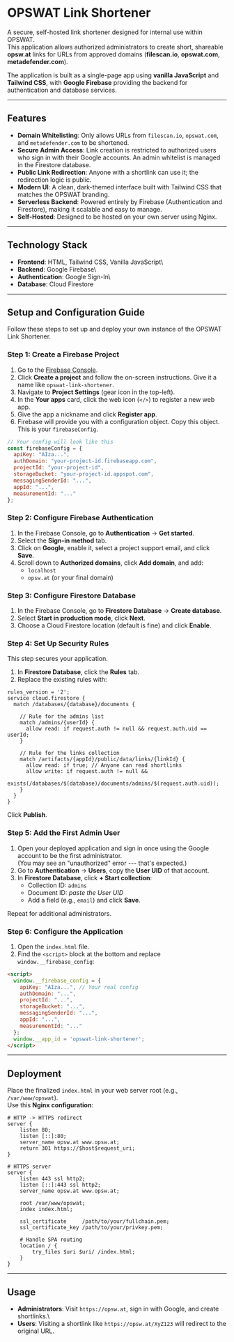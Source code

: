 # OPSWAT Link Shortener

A secure, self-hosted link shortener designed for internal use within
OPSWAT.\
This application allows authorized administrators to create short,
shareable **opsw.at** links for URLs from approved domains
(**filescan.io**, **opswat.com**, **metadefender.com**).

The application is built as a single-page app using **vanilla
JavaScript** and **Tailwind CSS**, with **Google Firebase** providing
the backend for authentication and database services.

------------------------------------------------------------------------

## Features

-   **Domain Whitelisting**: Only allows URLs from `filescan.io`,
    `opswat.com`, and `metadefender.com` to be shortened.
-   **Secure Admin Access**: Link creation is restricted to authorized
    users who sign in with their Google accounts. An admin whitelist is
    managed in the Firestore database.
-   **Public Link Redirection**: Anyone with a shortlink can use it; the
    redirection logic is public.
-   **Modern UI**: A clean, dark-themed interface built with Tailwind
    CSS that matches the OPSWAT branding.
-   **Serverless Backend**: Powered entirely by Firebase (Authentication
    and Firestore), making it scalable and easy to manage.
-   **Self-Hosted**: Designed to be hosted on your own server using
    Nginx.

------------------------------------------------------------------------

## Technology Stack

-   **Frontend**: HTML, Tailwind CSS, Vanilla JavaScript\
-   **Backend**: Google Firebase\
-   **Authentication**: Google Sign-In\
-   **Database**: Cloud Firestore

------------------------------------------------------------------------

## Setup and Configuration Guide

Follow these steps to set up and deploy your own instance of the OPSWAT
Link Shortener.

### Step 1: Create a Firebase Project

1.  Go to the [Firebase Console](https://console.firebase.google.com/).
2.  Click **Create a project** and follow the on-screen instructions.
    Give it a name like `opswat-link-shortener`.
3.  Navigate to **Project Settings** (gear icon in the top-left).
4.  In the **Your apps** card, click the web icon (`</>`) to register a
    new web app.
5.  Give the app a nickname and click **Register app**.
6.  Firebase will provide you with a configuration object. Copy this
    object. This is your `firebaseConfig`.

``` javascript
// Your config will look like this
const firebaseConfig = {
  apiKey: "AIza...",
  authDomain: "your-project-id.firebaseapp.com",
  projectId: "your-project-id",
  storageBucket: "your-project-id.appspot.com",
  messagingSenderId: "...",
  appId: "...",
  measurementId: "..."
};
```

### Step 2: Configure Firebase Authentication

1.  In the Firebase Console, go to **Authentication** → **Get started**.
2.  Select the **Sign-in method** tab.
3.  Click on **Google**, enable it, select a project support email, and
    click **Save**.
4.  Scroll down to **Authorized domains**, click **Add domain**, and
    add:
    -   `localhost`
    -   `opsw.at` (or your final domain)

### Step 3: Configure Firestore Database

1.  In the Firebase Console, go to **Firestore Database** → **Create
    database**.
2.  Select **Start in production mode**, click **Next**.
3.  Choose a Cloud Firestore location (default is fine) and click
    **Enable**.

### Step 4: Set Up Security Rules

This step secures your application.

1.  In **Firestore Database**, click the **Rules** tab.
2.  Replace the existing rules with:

``` firestore
rules_version = '2';
service cloud.firestore {
  match /databases/{database}/documents {

    // Rule for the admins list
    match /admins/{userId} {
      allow read: if request.auth != null && request.auth.uid == userId;
    }

    // Rule for the links collection
    match /artifacts/{appId}/public/data/links/{linkId} {
      allow read: if true; // Anyone can read shortlinks
      allow write: if request.auth != null &&
        exists(/databases/$(database)/documents/admins/$(request.auth.uid));
    }
  }
}
```

Click **Publish**.

### Step 5: Add the First Admin User

1.  Open your deployed application and sign in once using the Google
    account to be the first administrator.\
    (You may see an "unauthorized" error --- that's expected.)
2.  Go to **Authentication** → **Users**, copy the **User UID** of that
    account.
3.  In **Firestore Database**, click **+ Start collection**:
    -   Collection ID: `admins`
    -   Document ID: *paste the User UID*
    -   Add a field (e.g., `email`) and click **Save**.

Repeat for additional administrators.

### Step 6: Configure the Application

1.  Open the `index.html` file.
2.  Find the `<script>` block at the bottom and replace
    `window.__firebase_config`:

``` html
<script>
  window.__firebase_config = {
    apiKey: "AIza...", // Your real config
    authDomain: "...",
    projectId: "...",
    storageBucket: "...",
    messagingSenderId: "...",
    appId: "...",
    measurementId: "..."
  };
  window.__app_id = 'opswat-link-shortener';
</script>
```

------------------------------------------------------------------------

## Deployment

Place the finalized `index.html` in your web server root (e.g.,
`/var/www/opswat`).\
Use this **Nginx configuration**:

``` nginx
# HTTP -> HTTPS redirect
server {
    listen 80;
    listen [::]:80;
    server_name opsw.at www.opsw.at;
    return 301 https://$host$request_uri;
}

# HTTPS server
server {
    listen 443 ssl http2;
    listen [::]:443 ssl http2;
    server_name opsw.at www.opsw.at;

    root /var/www/opswat;
    index index.html;

    ssl_certificate     /path/to/your/fullchain.pem;
    ssl_certificate_key /path/to/your/privkey.pem;

    # Handle SPA routing
    location / {
        try_files $uri $uri/ /index.html;
    }
}
```

------------------------------------------------------------------------

## Usage

-   **Administrators**: Visit `https://opsw.at`, sign in with Google,
    and create shortlinks.\
-   **Users**: Visiting a shortlink like `https://opsw.at/XyZ123` will
    redirect to the original URL.
